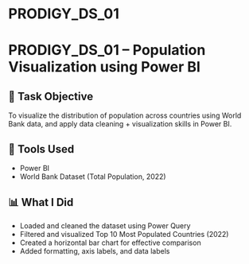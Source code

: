 # PRODIGY_DS_01
# PRODIGY_DS_01 – Population Visualization using Power BI

## 📌 Task Objective
To visualize the distribution of population across countries using World Bank data, and apply data cleaning + visualization skills in Power BI.

## 🧰 Tools Used
- Power BI
- World Bank Dataset (Total Population, 2022)

## 📊 What I Did
- Loaded and cleaned the dataset using Power Query
- Filtered and visualized Top 10 Most Populated Countries (2022)
- Created a horizontal bar chart for effective comparison
- Added formatting, axis labels, and data labels

